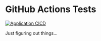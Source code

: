 # GitHub Actions Tests

[![Application CICD](https://github.com/neistow/GitHubActionsTests/actions/workflows/application.yml/badge.svg)](https://github.com/neistow/GitHubActionsTests/actions/workflows/application.yml)

Just figuring out things...
